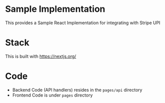 # Sample Implementation

This provides a Sample React Implementation for integrating with Stripe UPI

# Stack

This is built with https://nextjs.org/

# Code

* Backend Code (API handlers) resides in the `pages/api` directory
* Frontend Code is under `pages` directory
